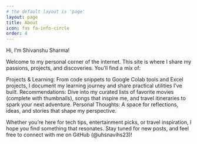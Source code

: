 ```yaml
---
# the default layout is 'page'
layout: page
title: About
icon: fas fa-info-circle
order: 4
---
```


Hi, I’m Shivanshu Sharma! 

Welcome to my personal corner of the internet.
This site is where I share my passions, projects, and discoveries. You’ll find a mix of:

Projects & Learning: From code snippets to Google Colab tools and Excel projects, I document my learning journey and share practical utilities I’ve built.
Recommendations: Dive into my curated lists of favorite movies (complete with thumbnails), songs that inspire me, and travel itineraries to spark your next adventure.
Personal Thoughts: A space for reflections, ideas, and stories that shape my perspective.

Whether you’re here for tech tips, entertainment picks, or travel inspiration, I hope you find something that resonates. Stay tuned for new posts, and feel free to connect with me on GitHub (@uhsnavihs23)!

